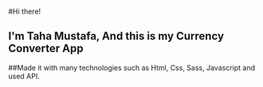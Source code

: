 #Hi there!
## I'm Taha Mustafa, And this is my Currency Converter App
##Made it with many technologies such as Html, Css, Sass, Javascript and used API. 
